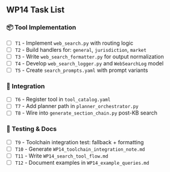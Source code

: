 ## WP14 Task List

### 📦 Tool Implementation
- [ ] `T1` - Implement `web_search.py` with routing logic
- [ ] `T2` - Build handlers for: `general`, `jurisdiction`, `market`
- [ ] `T3` - Write `web_search_formatter.py` for output normalization
- [ ] `T4` - Develop `web_search_logger.py` and `WebSearchLog` model
- [ ] `T5` - Create `search_prompts.yaml` with prompt variants

### 🔌 Integration
- [ ] `T6` - Register tool in `tool_catalog.yaml`
- [ ] `T7` - Add planner path in `planner_orchestrator.py`
- [ ] `T8` - Wire into `generate_section_chain.py` post-KB search

### 🧪 Testing & Docs
- [ ] `T9` - Toolchain integration test: fallback + formatting
- [ ] `T10` - Generate `WP14_toolchain_integration_note.md`
- [ ] `T11` - Write `WP14_search_tool_flow.md`
- [ ] `T12` - Document examples in `WP14_example_queries.md`